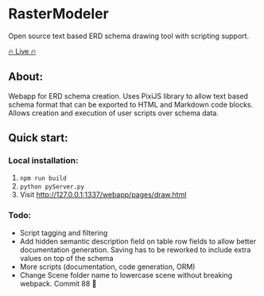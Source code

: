 # RasterModeler
Open source text based ERD schema drawing tool with scripting support.

[🔥 Live 🔥](https://oskar-anderson.github.io/RasterModeler/pages/draw.html)
  

## About:
Webapp for ERD schema creation. Uses PixiJS library to allow text based schema format that can be exported to HTML and Markdown code blocks. Allows creation and execution of user scripts over schema data.

## Quick start:

### Local installation:
1. `npm run build`
2. `python pyServer.py`
3. Visit http://127.0.0.1:1337/webapp/pages/draw.html

### Todo:
* Script tagging and filtering
* Add hidden semantic description field on table row fields to allow better documentation generation. Saving has to be reworked to include extra values on top of the schema
* More scripts (documentation, code generation, ORM)
* Change Scene folder name to lowercase scene without breaking webpack. Commit 88 💩
